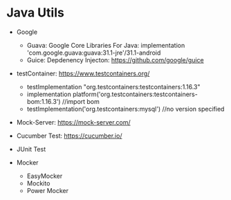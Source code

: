# Java Utils

- Google
    - Guava: Google Core Libraries For Java:  implementation 'com.google.guava:guava:31.1-jre'/31.1-android
    - Guice: Depdenency Injecton: https://github.com/google/guice

- testContainer: https://www.testcontainers.org/
    - testImplementation "org.testcontainers:testcontainers:1.16.3"
    - implementation platform('org.testcontainers:testcontainers-bom:1.16.3') //import bom
    - testImplementation('org.testcontainers:mysql') //no version specified

- Mock-Server: https://mock-server.com/

- Cucumber Test: https://cucumber.io/

- JUnit Test
- Mocker
    - EasyMocker
    - Mockito
    - Power Mocker
